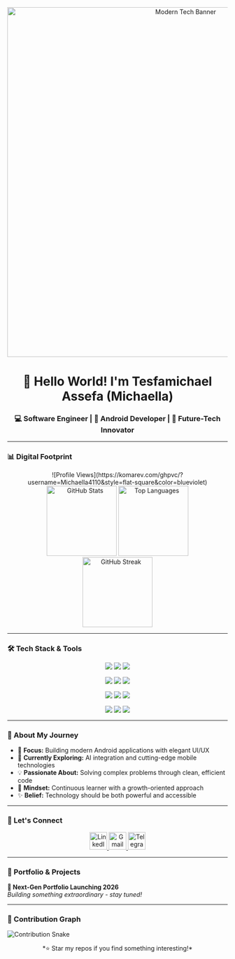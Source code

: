 <!-- 🎯 Dynamic Banner Section -->
<div align="center">
  <img src="./assets/banner.gif" alt="Modern Tech Banner" width="800" />
</div>

<h1 align="center">👋 Hello World! I'm Tesfamichael Assefa (Michaella)</h1>
<h3 align="center">💻 Software Engineer | 📱 Android Developer | 🚀 Future-Tech Innovator</h3>

---

### 📊 Digital Footprint
<div align="center">
  ![Profile Views](https://komarev.com/ghpvc/?username=Michaella4110&style=flat-square&color=blueviolet)
  <br />
  <img src="https://github-readme-stats.vercel.app/api?username=Michaella4110&show_icons=true&theme=nightowl&hide_border=true" alt="GitHub Stats" height="160" />
  <img src="https://github-readme-stats.vercel.app/api/top-langs/?username=Michaella4110&layout=compact&theme=nightowl&hide_border=true" alt="Top Languages" height="160" />
  <br />
  <img src="https://github-readme-streak-stats.herokuapp.com/?user=Michaella4110&theme=nightowl&hide_border=true" alt="GitHub Streak" height="160" />
</div>

---

### 🛠 Tech Stack & Tools
<div align="center">
  <!-- Scattered / futuristic layout -->
  <p>
    <img src="https://skillicons.dev/icons?i=java" />
    <img src="https://skillicons.dev/icons?i=kotlin" />
    <img src="https://skillicons.dev/icons?i=python" />
  </p>
  <p>
    <img src="https://skillicons.dev/icons?i=cpp" />
    <img src="https://skillicons.dev/icons?i=androidstudio" />
    <img src="https://skillicons.dev/icons?i=vscode" />
  </p>
  <p>
    <img src="https://skillicons.dev/icons?i=html" />
    <img src="https://skillicons.dev/icons?i=css" />
    <img src="https://skillicons.dev/icons?i=git" />
  </p>
  <p>
    <img src="https://skillicons.dev/icons?i=github" />
    <img src="https://skillicons.dev/icons?i=mysql" />
    <img src="https://skillicons.dev/icons?i=linux" />
  </p>
</div>

---

### 🧠 About My Journey
- 🎯 **Focus:** Building modern Android applications with elegant UI/UX  
- 🌱 **Currently Exploring:** AI integration and cutting-edge mobile technologies  
- 💡 **Passionate About:** Solving complex problems through clean, efficient code  
- 🚀 **Mindset:** Continuous learner with a growth-oriented approach  
- ✨ **Belief:** Technology should be both powerful and accessible  

---

### 📱 Let's Connect
<div align="center">
  <a href="https://www.linkedin.com/in/tesfamichael-assefa-487784367/" target="_blank">
    <img src="https://img.shields.io/badge/-?style=for-the-badge&logo=linkedin&logoColor=white&label=" alt="LinkedIn" height="40"/>
  </a>
  <a href="mailto:tesfamichael4110@gmail.com" target="_blank">
    <img src="https://img.shields.io/badge/-?style=for-the-badge&logo=gmail&logoColor=white&label=" alt="Gmail" height="40"/>
  </a>
  <a href="https://t.me/Michaella_4110" target="_blank">
    <img src="https://img.shields.io/badge/-?style=for-the-badge&logo=telegram&logoColor=white&label=" alt="Telegram" height="40"/>
  </a>
</div>

---

### 🎨 Portfolio & Projects
**🚀 Next-Gen Portfolio Launching 2026**  
*Building something extraordinary - stay tuned!*

---

### 🐍 Contribution Graph
![Contribution Snake](https://raw.githubusercontent.com/Michaella4110/Michaella4110/output/github-contribution-grid-snake.svg)

<div align="center">
  *⭐ Star my repos if you find something interesting!*
</div>
